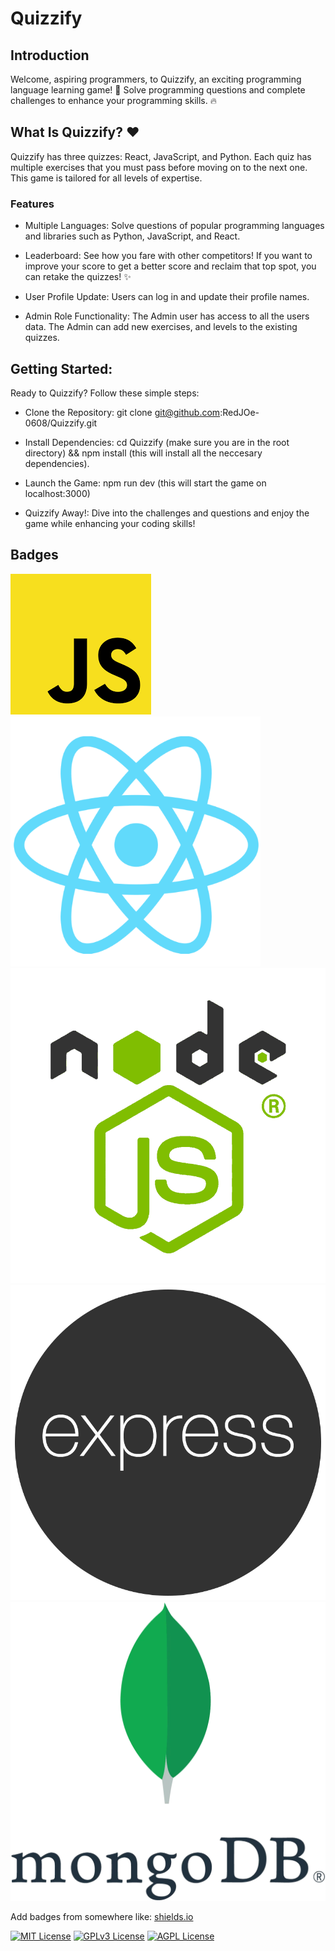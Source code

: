 
# Quizzify

## Introduction

Welcome, aspiring programmers, to Quizzify, an exciting programming language learning game! 🚀 Solve programming questions and complete challenges to enhance your programming skills. 🔥

## What Is Quizzify? ❤️

Quizzify has three quizzes: React, JavaScript, and Python. Each quiz has multiple exercises that you must pass before moving on to the next one. This game is tailored for all levels of expertise.

### Features

- Multiple Languages: Solve questions of popular programming languages and libraries such as Python, JavaScript, and React.

- Leaderboard: See how you fare with other competitors! If you want to improve your score to get a better score and reclaim that top spot, you can retake the quizzes! ✨

- User Profile Update: Users can log in and update their profile names.

- Admin Role Functionality: The Admin user has access to all the users data. The Admin can add new exercises, and levels to the existing quizzes.

## Getting Started:

Ready to Quizzify? Follow these simple steps:

- Clone the Repository: git clone git@github.com:RedJOe-0608/Quizzify.git

- Install Dependencies: cd Quizzify (make sure you are in the root directory) && npm install (this will install all the neccesary dependencies).

- Launch the Game: npm run dev (this will start the game on localhost:3000)

- Quizzify Away!: Dive into the challenges and questions and enjoy the game while enhancing your coding skills!

## Badges

![Alt text](image.png)
![Alt text](image-1.png)
![Alt text](image-2.png)
![Alt text](image-3.png)
![Alt text](image-4.png)

Add badges from somewhere like: [shields.io](https://shields.io/)

[![MIT License](https://img.shields.io/badge/License-MIT-green.svg)](https://choosealicense.com/licenses/mit/)
[![GPLv3 License](https://img.shields.io/badge/License-GPL%20v3-yellow.svg)](https://opensource.org/licenses/)
[![AGPL License](https://img.shields.io/badge/license-AGPL-blue.svg)](http://www.gnu.org/licenses/agpl-3.0)


